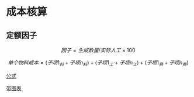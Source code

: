 # 成本核算





## 定额因子


$$ 因子=生成数量/实际人工\times100% $$

 



$$
单个物料成本=(子项1_料+子项n_料)+(子项1_工+子项n_工)+(子项1_费+子项n_费)
$$






<script src="https://cdnjs.cloudflare.com/ajax/libs/mathjax/2.7.5/MathJax.js?config=TeX-AMS_HTML" async></script>



[公式](https://www.cnblogs.com/Xuxiaokang/p/15654336.html#如何输入分数)

[带图表](https://www.zhihu.com/question/495667558)